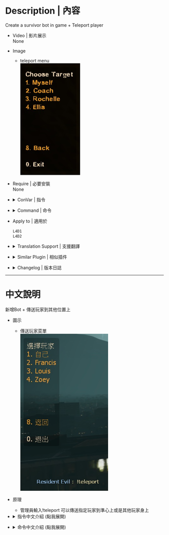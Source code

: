 # Description | 內容
Create a survivor bot in game + Teleport player

* Video | 影片展示
<br/>None

* Image
	* teleport menu
	<br/>![l4d_wind_1](image/l4d_wind_1.jpg)

* Require | 必要安裝
<br/>None

* <details><summary>ConVar | 指令</summary>

	* cfg/sourcemod/l4d_wind.cfg
		```php
		// If 1, Adm can use command to add a survivor bot
		l4d_wind_add_bot_enable "1"

		// Add 'Teleport player' item in admin menu under 'Player commands' category? (0 - No, 1 - Yes)
		l4d_wind_teleport_adminmenu "1"

		// If 1, Adm can teleport special infected
		l4d_wind_teleport_infected_enable "1"
		```
</details>

* <details><summary>Command | 命令</summary>

	* **Add a survivor bot (Adm required: ADMFLAG_BAN)**
		```php
		sm_addbot
		sm_createbot
		```

	* **Open 'Teleport player' menu (Adm required: ADMFLAG_BAN)**
		```php
		sm_teleport
		sm_tp
		```
</details>

* Apply to | 適用於
	```
	L4D1
	L4D2
	```

* <details><summary>Translation Support | 支援翻譯</summary>

	```
	English
	繁體中文
	简体中文
	Russian
	```
</details>

* <details><summary>Similar Plugin | 相似插件</summary>

	1. [l4d_teleport_call](https://github.com/fbef0102/Game-Private_Plugin/tree/main/Plugin_插件/Survivor_人類/l4d_teleport_call): Teleport Call Menu
		> 呼叫傳送功能菜單，能傳送玩家到起點、終點、救援區域
</details>

* <details><summary>Changelog | 版本日誌</summary>

	* v1.7 (2024-5-31)
		* Respawn bot if bot was added as dead state

	* v1.6 (2022-11-23)
		* Initial Release
</details>

- - - -
# 中文說明
新增Bot + 傳送玩家到其他位置上

* 圖示
	* 傳送玩家菜單
	<br/>![zho/l4d_wind_1](image/zho/l4d_wind_1.jpg)

* 原理
	* 管理員輸入!teleport 可以傳送指定玩家到準心上或是其他玩家身上

* <details><summary>指令中文介紹 (點我展開)</summary>

	* cfg/sourcemod/l4d_wind.cfg
		```php
		// 為1時，管理員可以輸入!addbot 增加bot數量
		l4d_wind_add_bot_enable "1"

		// 為1時，加入到管理員菜單下，輸入!admin->玩家指令->傳送玩家
		l4d_wind_teleport_adminmenu "1"

		// 為1時，管理員可以傳送特感
		l4d_wind_teleport_infected_enable "1"
		```
</details>

* <details><summary>命令中文介紹 (點我展開)</summary>

	* **增加一個bot (權限: ADMFLAG_BAN)**
		```php
		sm_addbot
		sm_createbot
		```

	* **打開"傳送玩家菜單" (權限: ADMFLAG_BAN)**
		```php
		sm_teleport
		sm_tp
		```
</details>
